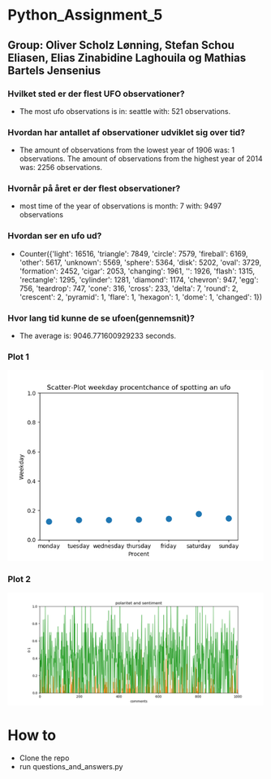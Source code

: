 # Python_Assignment_5

## Group: Oliver Scholz Lønning, Stefan Schou Eliasen, Elias Zinabidine Laghouila og Mathias Bartels Jensenius

### Hvilket sted er der flest UFO observationer?
* The most ufo observations is in: seattle with: 521 observations.

### Hvordan har antallet af observationer udviklet sig over tid?
* The amount of observations from the lowest year of 1906 was: 1 observations.
The amount of observations from the highest year of 2014 was: 2256 observations.

### Hvornår på året er der flest observationer?
* most time of the year of observations is month: 7 with: 9497 observations

### Hvordan ser en ufo ud?
* Counter({'light': 16516, 'triangle': 7849, 'circle': 7579, 'fireball': 6169, 'other': 5617, 'unknown': 5569, 'sphere': 5364, 'disk': 5202, 'oval': 3729, 'formation': 2452, 'cigar': 2053, 'changing': 1961, '': 1926, 'flash': 1315, 'rectangle': 1295, 'cylinder': 1281, 'diamond': 1174, 'chevron': 947, 'egg': 756, 'teardrop': 747, 'cone': 316, 'cross': 233, 'delta': 7, 'round': 2, 'crescent': 2, 'pyramid': 1, 'flare': 1, 'hexagon': 1, 'dome': 1, 'changed': 1})

### Hvor lang tid kunne de se ufoen(gennemsnit)?
* The average is: 9046.771600929233 seconds.

### Plot 1
![Alt Text](https://github.com/HawkDon/Python_Assignment_5/blob/master/Python_Assignment5/plot1.PNG)

### Plot 2
![Alt Text](https://github.com/HawkDon/Python_Assignment_5/blob/master/Python_Assignment5/plot2.PNG)

# How to
* Clone the repo
* run questions_and_answers.py







